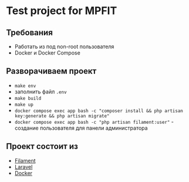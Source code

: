 # Test project for MPFIT
## Требования
- Работать из под non-root пользователя
- Docker и Docker Compose
## Разворачиваем проект 
- `make env` 
- заполнить файл `.env`
- `make build`
- `make up`
- `docker compose exec app bash -c "composer install && php artisan key:generate && php artisan migrate"`
- `docker compose exec app bash -c "php artisan filament:user"` - создание пользователя для панели администратора

## Проект состоит из
- [Filament](https://filamentphp.com/)
- [Laravel](https://laravel.com/)
- [Docker](https://www.docker.com/)


